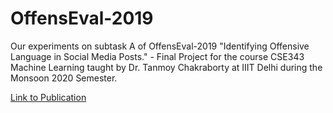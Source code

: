 # OffensEval-2019
Our experiments on subtask A of OffensEval-2019 "Identifying Offensive Language in Social Media Posts." - Final Project for the course CSE343 Machine Learning taught by Dr. Tanmoy Chakraborty at IIIT Delhi during the Monsoon 2020 Semester.

[Link to Publication](https://link.springer.com/chapter/10.1007/978-3-030-73696-5_1)
